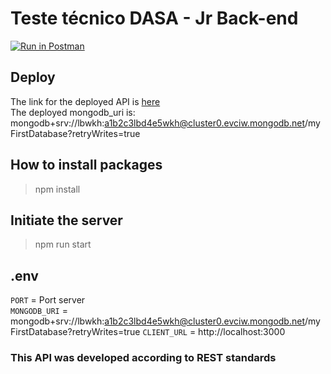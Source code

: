 # Teste técnico DASA - Jr Back-end

[![Run in Postman](https://run.pstmn.io/button.svg)](https://www.getpostman.com/collections/a6c671b4d597a2ed3f35)

## Deploy

The link for the deployed API is [here](https://teste-dasa-laboratorios-exames.herokuapp.com/)  
The deployed mongodb_uri is: mongodb+srv://lbwkh:a1b2c3lbd4e5wkh@cluster0.evciw.mongodb.net/myFirstDatabase?retryWrites=true

## How to install packages

> npm install

## Initiate the server

> npm run start

## .env

`PORT` = Port server  
`MONGODB_URI` = mongodb+srv://lbwkh:a1b2c3lbd4e5wkh@cluster0.evciw.mongodb.net/myFirstDatabase?retryWrites=true
`CLIENT_URL` = http://localhost:3000

### This API was developed according to REST standards
